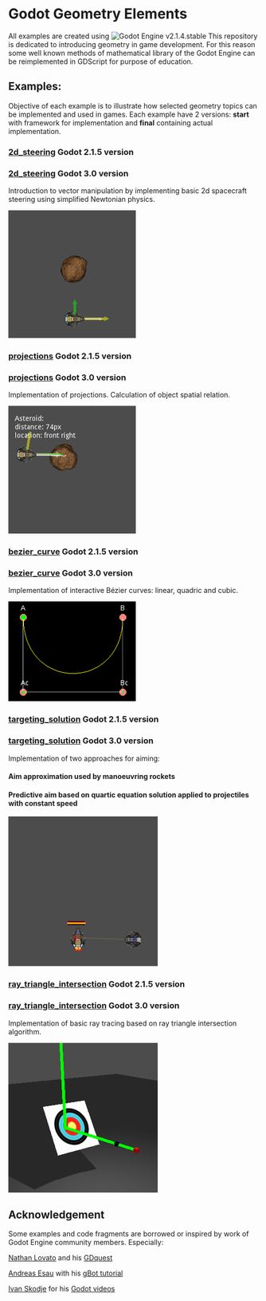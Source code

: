 # Godot Geometry Elements
All examples are created using ![Godot Engine](https://github.com/godotengine/godot) v2.1.4.stable
This repository is dedicated to introducing geometry in game development. For this reason some well known methods of mathematical library of the Godot Engine can be reimplemented in GDScript for purpose of education.

## Examples:
Objective of each example is to illustrate how selected geometry topics can be implemented and used in games.
Each example have 2 versions: <b>start</b> with framework for implementation and <b> final</b> containing actual implementation.   

### [2d_steering](/final/2d_steering) Godot 2.1.5 version
### [2d_steering](/godot_3/final/2d_steering) Godot 3.0 version

Introduction to vector manipulation by implementing basic 2d spacecraft steering using simplified Newtonian physics.

![2d_steering](/assets/examples_animations/2d_steering.gif)

### [projections](/final/projections) Godot 2.1.5 version
### [projections](/godot_3/final/projections) Godot 3.0 version
Implementation of projections. Calculation of object spatial relation.

![projections](/assets/examples_animations/projections.gif)

### [bezier_curve](/final/bezier_curve) Godot 2.1.5 version
### [bezier_curve](/godot_3/final/bezier_curve) Godot 3.0 version
Implementation of interactive Bézier curves: linear, quadric and cubic.

![bezier](/assets/examples_animations/bezier.gif)

### [targeting_solution](/final/targeting) Godot 2.1.5 version
### [targeting_solution](/godot_3/final/targeting) Godot 3.0 version

Implementation of two approaches for aiming:
#### Aim approximation used by manoeuvring rockets
#### Predictive aim based on quartic equation solution applied to projectiles with constant speed

![targeting](/assets/examples_animations/targeting.gif)

### [ray_triangle_intersection](/final/ray_triangle_intersection) Godot 2.1.5 version
### [ray_triangle_intersection](/godot_3/final/ray_triangle_intersection) Godot 3.0 version
Implementation of basic ray tracing based on ray triangle intersection algorithm.

![ray_triangle_intersection](/assets/examples_animations/ray_triangle_intersection.gif)

## Acknowledgement
Some examples and code fragments are borrowed or inspired by work of Godot Engine community members. Especially:

[Nathan Lovato](https://github.com/NathanLovato) and his [GDquest](http://gdquest.com/)

[Andreas Esau](https://github.com/ndee85) with his [gBot tutorial](https://www.youtube.com/watch?v=WU6MqaodFyw&list=PLPI26-KXCXpBtZGRJizz0cvU88nXB-G14)

[Ivan Skodje](https://github.com/ivanskodje) for his [Godot videos](https://www.youtube.com/channel/UCBHuFCVtZ9vVPkL2VxVHU8A)
